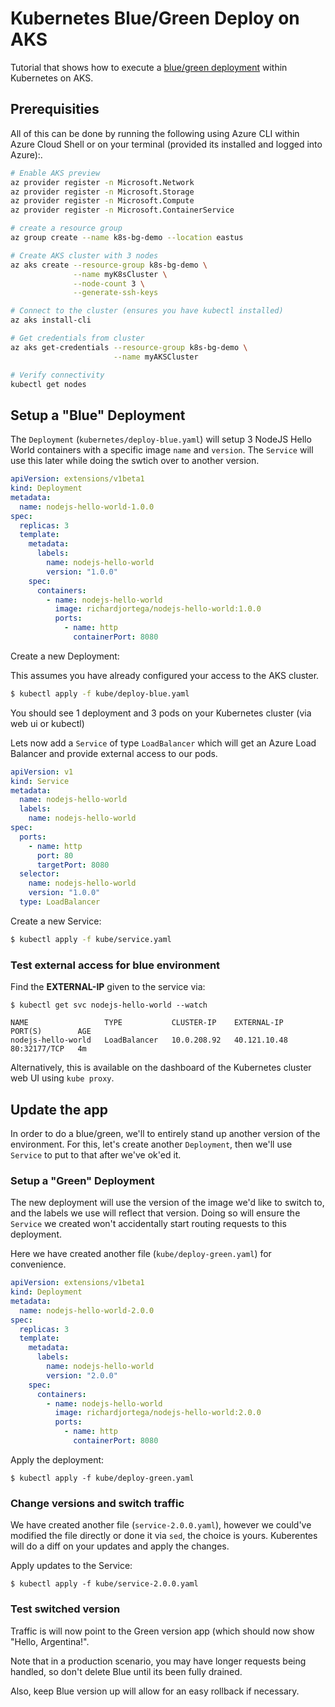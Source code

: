 # Kubernetes Blue/Green Deploy on AKS

Tutorial that shows how to execute a [blue/green deployment](https://martinfowler.com/bliki/BlueGreenDeployment.html) within Kubernetes on AKS.

## Prerequisities

All of this can be done by running the following using Azure CLI within Azure Cloud Shell or on your terminal (provided its installed and logged into Azure):.

```bash
# Enable AKS preview
az provider register -n Microsoft.Network
az provider register -n Microsoft.Storage
az provider register -n Microsoft.Compute
az provider register -n Microsoft.ContainerService

# create a resource group
az group create --name k8s-bg-demo --location eastus

# Create AKS cluster with 3 nodes
az aks create --resource-group k8s-bg-demo \
              --name myK8sCluster \
              --node-count 3 \
              --generate-ssh-keys

# Connect to the cluster (ensures you have kubectl installed)
az aks install-cli

# Get credentials from cluster
az aks get-credentials --resource-group k8s-bg-demo \
                       --name myAKSCluster

# Verify connectivity
kubectl get nodes
```

## Setup a "Blue" Deployment

The `Deployment` (`kubernetes/deploy-blue.yaml`) will setup 3 NodeJS Hello World containers with a specific image `name` and `version`. The `Service` will use this later while doing the swtich over to another version.

```yaml
apiVersion: extensions/v1beta1
kind: Deployment
metadata:
  name: nodejs-hello-world-1.0.0
spec:
  replicas: 3
  template:
    metadata:
      labels:
        name: nodejs-hello-world
        version: "1.0.0"
    spec:
      containers: 
        - name: nodejs-hello-world
          image: richardjortega/nodejs-hello-world:1.0.0
          ports:
            - name: http
              containerPort: 8080
```

Create a new Deployment:

This assumes you have already configured your access to the AKS cluster.

```bash
$ kubectl apply -f kube/deploy-blue.yaml
```

You should see 1 deployment and 3 pods on your Kubernetes cluster (via web ui or kubectl)

Lets now add a `Service` of type `LoadBalancer` which will get an Azure Load Balancer and provide external access to our pods.

```yaml
apiVersion: v1
kind: Service
metadata: 
  name: nodejs-hello-world
  labels: 
    name: nodejs-hello-world
spec:
  ports:
    - name: http
      port: 80
      targetPort: 8080
  selector: 
    name: nodejs-hello-world
    version: "1.0.0"
  type: LoadBalancer
```

Create a new Service:

```bash
$ kubectl apply -f kube/service.yaml
```

### Test external access for blue environment

Find the **EXTERNAL-IP** given to the service via:

```
$ kubectl get svc nodejs-hello-world --watch
```

```
NAME                 TYPE           CLUSTER-IP    EXTERNAL-IP    PORT(S)        AGE
nodejs-hello-world   LoadBalancer   10.0.208.92   40.121.10.48   80:32177/TCP   4m
```

Alternatively, this is available on the dashboard of the Kubernetes cluster web UI using `kube proxy`.

## Update the app

In order to do a blue/green, we'll to entirely stand up another version of the environment. For this, let's create another `Deployment`, then we'll use `Service` to put to that after we've ok'ed it.

### Setup a "Green" Deployment

The new deployment will use the version of the image we'd like to switch to, and the labels we use will reflect that version. Doing so will ensure the `Service` we created won't accidentally start routing requests to this deployment.

Here we have created another file (`kube/deploy-green.yaml`) for convenience. 

```yaml
apiVersion: extensions/v1beta1
kind: Deployment
metadata:
  name: nodejs-hello-world-2.0.0
spec:
  replicas: 3
  template:
    metadata:
      labels:
        name: nodejs-hello-world
        version: "2.0.0"
    spec:
      containers: 
        - name: nodejs-hello-world
          image: richardjortega/nodejs-hello-world:2.0.0
          ports:
            - name: http
              containerPort: 8080
```

Apply the deployment:

```
$ kubectl apply -f kube/deploy-green.yaml
```

### Change versions and switch traffic

We have created another file (`service-2.0.0.yaml`), however we could've modified the file directly or done it via `sed`, the choice is yours. Kuberentes will do a diff on your updates and apply the changes.

Apply updates to the Service:

```
$ kubectl apply -f kube/service-2.0.0.yaml
```

### Test switched version

Traffic is will now point to the Green version app (which should now show "Hello, Argentina!".

Note that in a production scenario, you may have longer requests being handled, so don't delete Blue until its been fully drained.

Also, keep Blue version up will allow for an easy rollback if necessary.